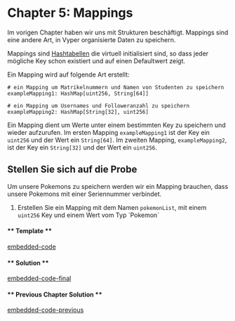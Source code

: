 <!-- Add translation for the following page: https://vyper.fun/#/1/mappings
Do NOT change the code below. The below code runs the code editor -->

# Chapter 5: Mappings

Im vorigen Chapter haben wir uns mit Strukturen beschäftigt. Mappings sind eine andere Art, in Vyper organisierte Daten zu speichern.

Mappings sind [Hashtabellen](https://de.wikipedia.org/wiki/Hashtabelle) die virtuell initialisiert sind, so dass jeder mögliche Key schon existiert und auf einen Defaultwert zeigt.

Ein Mapping wird auf folgende Art erstellt:

```vyper
# ein Mapping um Matrikelnummern und Namen von Studenten zu speichern
exampleMapping1: HashMap[uint256, String[64]]

# ein Mapping um Usernames und Followeranzahl zu speichern
exampleMapping2: HashMap[String[32], uint256]
```

Ein Mapping dient um Werte unter einem bestimmten Key zu speichern und wieder aufzurufen. Im ersten Mapping `exampleMapping1` ist der Key ein `uint256` und der Wert ein `String[64]`. Im zweiten Mapping, `exampleMapping2`, ist der Key ein `String[32]` und der Wert ein `uint256`.

## Stellen Sie sich auf die Probe


Um unsere Pokemons zu speichern werden wir ein Mapping brauchen, dass unsere Pokemons mit einer Seriennummer verbindet.

1. Erstellen Sie ein Mapping mit dem Namen `pokemonList`, mit einem `uint256` Key und einem Wert vom Typ ´Pokemon´

<!-- tabs:start -->

#### ** Template **

[embedded-code](../../assets/1/1.5-template-code.vy ':include :type=code embed-template')

#### ** Solution **

[embedded-code-final](../../assets/1/1.5-finished-code.vy ':include :type=code embed-final')

#### ** Previous Chapter Solution **

[embedded-code-previous](../../assets/1/1.4-finished-code.vy ':include :type=code embed-previous')

<!-- tabs:end -->
